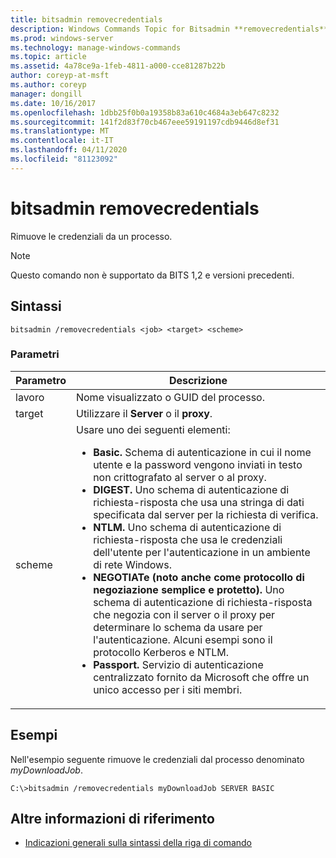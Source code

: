 ```yaml
---
title: bitsadmin removecredentials
description: Windows Commands Topic for Bitsadmin **removecredentials**, che rimuove le credenziali da un processo.
ms.prod: windows-server
ms.technology: manage-windows-commands
ms.topic: article
ms.assetid: 4a78ce9a-1feb-4811-a000-cce81287b22b
author: coreyp-at-msft
ms.author: coreyp
manager: dongill
ms.date: 10/16/2017
ms.openlocfilehash: 1dbb25f0b0a19358b83a610c4684a3eb647c8232
ms.sourcegitcommit: 141f2d83f70cb467eee59191197cdb9446d8ef31
ms.translationtype: MT
ms.contentlocale: it-IT
ms.lasthandoff: 04/11/2020
ms.locfileid: "81123092"
---
```

# <a name="bitsadmin-removecredentials"></a>bitsadmin removecredentials

Rimuove le credenziali da un processo.

> [!NOTE]
> Questo comando non è supportato da BITS 1,2 e versioni precedenti.

## <a name="syntax"></a>Sintassi

```
bitsadmin /removecredentials <job> <target> <scheme>
```

### <a name="parameters"></a>Parametri

| Parametro | Descrizione |
| -------------- | -------------- |
| lavoro | Nome visualizzato o GUID del processo. |
| target | Utilizzare il **Server** o il **proxy**. |
| scheme | Usare uno dei seguenti elementi:<ul><li>**Basic.** Schema di autenticazione in cui il nome utente e la password vengono inviati in testo non crittografato al server o al proxy.</li><li>**DIGEST.** Uno schema di autenticazione di richiesta-risposta che usa una stringa di dati specificata dal server per la richiesta di verifica.</li><li>**NTLM.** Uno schema di autenticazione di richiesta-risposta che usa le credenziali dell'utente per l'autenticazione in un ambiente di rete Windows.</li><li>**NEGOTIATe (noto anche come protocollo di negoziazione semplice e protetto).** Uno schema di autenticazione di richiesta-risposta che negozia con il server o il proxy per determinare lo schema da usare per l'autenticazione. Alcuni esempi sono il protocollo Kerberos e NTLM.</li><li>**Passport.** Servizio di autenticazione centralizzato fornito da Microsoft che offre un unico accesso per i siti membri.</li></ul> |

## <a name="examples"></a>Esempi

Nell'esempio seguente rimuove le credenziali dal processo denominato *myDownloadJob*.

```
C:\>bitsadmin /removecredentials myDownloadJob SERVER BASIC
```

## <a name="additional-references"></a>Altre informazioni di riferimento

- [Indicazioni generali sulla sintassi della riga di comando](command-line-syntax-key.md)